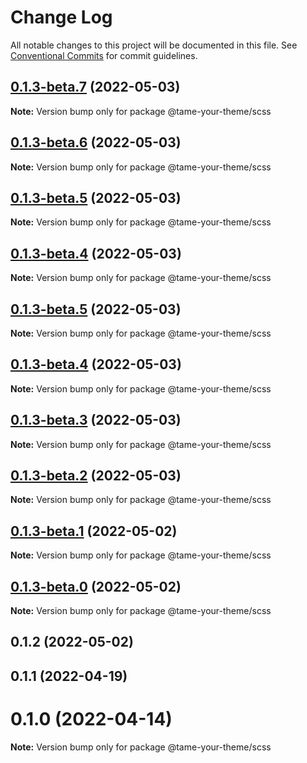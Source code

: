 # Change Log

All notable changes to this project will be documented in this file.
See [Conventional Commits](https://conventionalcommits.org) for commit guidelines.

## [0.1.3-beta.7](https://github.com/wellgrisa/tame-your-theme/compare/@tame-your-theme/scss@0.1.3-beta.6...@tame-your-theme/scss@0.1.3-beta.7) (2022-05-03)

**Note:** Version bump only for package @tame-your-theme/scss





## [0.1.3-beta.6](https://github.com/wellgrisa/tame-your-theme/compare/@tame-your-theme/scss@0.1.2...@tame-your-theme/scss@0.1.3-beta.6) (2022-05-03)

**Note:** Version bump only for package @tame-your-theme/scss





## [0.1.3-beta.5](https://github.com/wellgrisa/tame-your-theme/compare/@tame-your-theme/scss@0.1.3-beta.5...@tame-your-theme/scss@0.1.3-beta.5) (2022-05-03)

**Note:** Version bump only for package @tame-your-theme/scss





## [0.1.3-beta.4](https://github.com/wellgrisa/tame-your-theme/compare/@tame-your-theme/scss@0.1.3-beta.5...@tame-your-theme/scss@0.1.3-beta.4) (2022-05-03)

**Note:** Version bump only for package @tame-your-theme/scss





## [0.1.3-beta.5](https://github.com/wellgrisa/tame-your-theme/compare/@tame-your-theme/scss@0.1.3-beta.4...@tame-your-theme/scss@0.1.3-beta.5) (2022-05-03)

**Note:** Version bump only for package @tame-your-theme/scss





## [0.1.3-beta.4](https://github.com/wellgrisa/tame-your-theme/compare/@tame-your-theme/scss@0.1.3-beta.3...@tame-your-theme/scss@0.1.3-beta.4) (2022-05-03)

**Note:** Version bump only for package @tame-your-theme/scss





## [0.1.3-beta.3](https://github.com/wellgrisa/tame-your-theme/compare/@tame-your-theme/scss@0.1.3-beta.2...@tame-your-theme/scss@0.1.3-beta.3) (2022-05-03)

**Note:** Version bump only for package @tame-your-theme/scss





## [0.1.3-beta.2](https://github.com/wellgrisa/tame-your-theme/compare/@tame-your-theme/scss@0.1.3-beta.1...@tame-your-theme/scss@0.1.3-beta.2) (2022-05-03)

**Note:** Version bump only for package @tame-your-theme/scss





## [0.1.3-beta.1](https://github.com/wellgrisa/tame-your-theme/compare/@tame-your-theme/scss@0.1.3-beta.0...@tame-your-theme/scss@0.1.3-beta.1) (2022-05-02)

**Note:** Version bump only for package @tame-your-theme/scss





## [0.1.3-beta.0](https://github.com/wellgrisa/tame-your-theme/compare/@tame-your-theme/scss@0.1.2...@tame-your-theme/scss@0.1.3-beta.0) (2022-05-02)

**Note:** Version bump only for package @tame-your-theme/scss





## 0.1.2 (2022-05-02)



## 0.1.1 (2022-04-19)



# 0.1.0 (2022-04-14)

**Note:** Version bump only for package @tame-your-theme/scss
